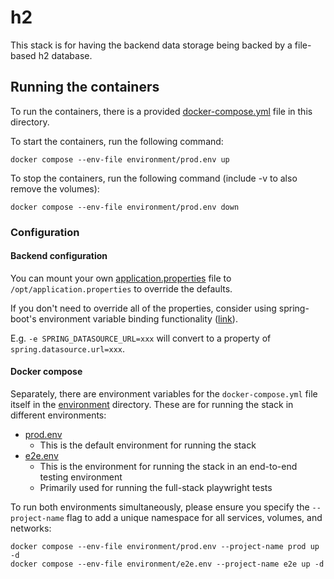 # h2

This stack is for having the backend data storage being backed by a file-based h2 database.

## Running the containers

To run the containers, there is a provided [docker-compose.yml](./docker-compose.yml) file in this directory.

To start the containers, run the following command:
```shell
docker compose --env-file environment/prod.env up
```

To stop the containers, run the following command (include -v to also remove the volumes):
```shell
docker compose --env-file environment/prod.env down
```

### Configuration

#### Backend configuration
You can mount your own [application.properties](/backend/src/main/resources/application.properties)
file to `/opt/application.properties` to override the defaults.

If you don't need to override all of the properties, consider using spring-boot's environment 
variable binding functionality ([link](https://docs.spring.io/spring-boot/docs/current/reference/html/features.html#features.external-config.typesafe-configuration-properties.relaxed-binding.environment-variables)).

E.g. `-e SPRING_DATASOURCE_URL=xxx` will convert to a property of `spring.datasource.url=xxx`.

#### Docker compose
Separately, there are environment variables for the `docker-compose.yml` file itself in the [environment](./environment) directory.
These are for running the stack in different environments:
- [prod.env](./environment/prod.env)
  - This is the default environment for running the stack
- [e2e.env](./environment/e2e.env)
  - This is the environment for running the stack in an end-to-end testing environment
  - Primarily used for running the full-stack playwright tests

To run both environments simultaneously, please ensure you specify the `--project-name` flag to add a unique namespace for all services, volumes, and networks:
```shell
docker compose --env-file environment/prod.env --project-name prod up -d
docker compose --env-file environment/e2e.env --project-name e2e up -d
```
